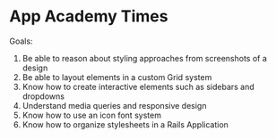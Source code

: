 # App Academy Times

Goals:
1. Be able to reason about styling approaches from screenshots of a design
2. Be able to layout elements in a custom Grid system
3. Know how to create interactive elements such as sidebars and dropdowns
4. Understand media queries and responsive design
5. Know how to use an icon font system
6. Know how to organize stylesheets in a Rails Application